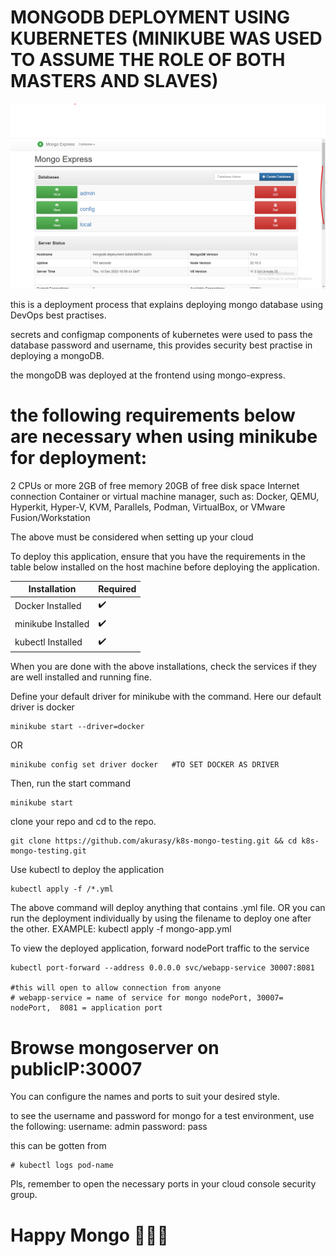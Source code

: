 # MONGODB DEPLOYMENT USING KUBERNETES (MINIKUBE WAS USED TO ASSUME THE ROLE OF BOTH MASTERS AND SLAVES)

![mongodb login page](./mongo-image.png)

this is a deployment process that explains deploying mongo database using DevOps best practises.

secrets and configmap components of kubernetes were used to pass the database password and username, this provides security best practise in deploying a mongoDB.

the mongoDB was deployed at the frontend using mongo-express. 

# the following requirements below are necessary when using minikube for deployment:
2 CPUs or more
2GB of free memory
20GB of free disk space
Internet connection
Container or virtual machine manager, such as: Docker, QEMU, Hyperkit, Hyper-V, KVM, Parallels, Podman, VirtualBox, or VMware Fusion/Workstation

The above must be considered when setting up your cloud

To deploy this application, ensure that you have the requirements in the table below installed on the host machine before deploying the application.

|Installation|Required |
| ------------- | ------------- |
| Docker Installed  | :heavy_check_mark:  |
| minikube Installed | :heavy_check_mark:  |
| kubectl Installed | :heavy_check_mark:  |

When you are done with the above installations, check the services if they are well installed and running fine. 

Define your default driver for minikube with the command. Here our default driver is docker

```
minikube start --driver=docker

```
OR

```
minikube config set driver docker   #TO SET DOCKER AS DRIVER

```

Then, run the start command

```
minikube start

```

clone your repo and cd to the repo. 

```
git clone https://github.com/akurasy/k8s-mongo-testing.git && cd k8s-mongo-testing.git

```
Use kubectl to deploy the application

```
kubectl apply -f /*.yml

```

The above command will deploy anything that contains .yml file. 
OR
you can run the deployment individually by using the filename to deploy one after the other.
EXAMPLE: kubectl apply -f mongo-app.yml


To view the deployed application, forward nodePort traffic to the service

```
kubectl port-forward --address 0.0.0.0 svc/webapp-service 30007:8081

#this will open to allow connection from anyone
# webapp-service = name of service for mongo nodePort, 30007= nodePort,  8081 = application port

```

# Browse mongoserver on publicIP:30007

You can configure the names and ports to suit your desired style.

to see the username and password for mongo for a test environment, use the following:
username: admin
password: pass

this can be gotten from

```
# kubectl logs pod-name

```

Pls, remember to open the necessary ports in your cloud console security group.  

# Happy Mongo 💚💚💚
